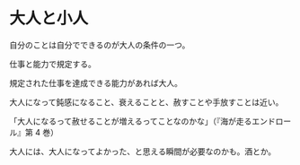 # 大人と小人

自分のことは自分でできるのが大人の条件の一つ。

仕事と能力で規定する。

規定された仕事を達成できる能力があれば大人。

大人になって鈍感になること、衰えることと、赦すことや手放すことは近い。

「大人になるって赦せることが増えるってことなのかな」（『海が走るエンドロール』第 4 巻）

大人には、大人になってよかった、と思える瞬間が必要なのかも。酒とか。
